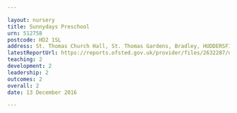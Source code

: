 ```yaml
---

layout: nursery
title: Sunnydays Preschool
urn: 512758
postcode: HD2 1SL
address: St. Thomas Church Hall, St. Thomas Gardens, Bradley, HUDDERSFIELD, HD2 1SL
latestReportUrl: https://reports.ofsted.gov.uk/provider/files/2632287/urn/512758.pdf
teaching: 2
development: 2
leadership: 2
outcomes: 2
overall: 2
date: 13 December 2016

---
```

